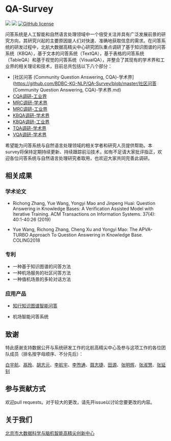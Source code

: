 # QA-Survey

![](https://img.shields.io/github/last-commit/BDBC-KG-NLP/QA-Survey?color=blue) ![](https://img.shields.io/badge/PRs-Welcome-brightgreen) [![GitHub license](https://img.shields.io/github/license/BDBC-KG-NLP/QA-Survey?color=red)](https://github.com/BDBC-KG-NLP/QA-Survey/blob/master/LICENSE)

问答系统是人工智能和自然语言处理领域中一个倍受关注并具有广泛发展前景的研究方向，其研究兴起的主要原因是人们对快速、准确地获取信息的需求。在问答系统的研发过程中，北航大数据高精尖中心研究团队重点调研了基于知识图谱的问答系统（KBQA），基于文本的问答系统（TextQA），基于表格的问答系统（TableQA）和基于视觉的问答系统（VisualQA），并整合了其现有的学术界和工业界的相关理论和技术，目前总共包括以下八个部分：

- [社区问答 (Community Question Answering, CQA)-学术界](https://github.com/BDBC-KG-NLP/QA-Survey/blob/master/社区问答 (Community Question Answering, CQA)-学术界.md)
- [CQA调研-工业界](https://github.com/BDBC-KG-NLP/QA-Survey/blob/master/CQA%E8%B0%83%E7%A0%94-%E5%B7%A5%E4%B8%9A%E7%95%8C.md)
- [MRC调研-学术界](https://github.com/BDBC-KG-NLP/QA-Survey/blob/master/MRC%E8%B0%83%E7%A0%94-%E5%AD%A6%E6%9C%AF%E7%95%8C.md)
- [MRC调研-工业界](https://github.com/BDBC-KG-NLP/QA-Survey/blob/master/MRC%E8%B0%83%E7%A0%94-%E5%B7%A5%E4%B8%9A%E7%95%8C.md)
- [KBQA调研-学术界](https://github.com/BDBC-KG-NLP/QA-Survey/blob/master/KBQA%E8%B0%83%E7%A0%94-%E5%AD%A6%E6%9C%AF%E7%95%8C.md)
- [KBQA调研-工业界](https://github.com/BDBC-KG-NLP/QA-Survey/blob/master/KBQA%E8%B0%83%E7%A0%94-%E5%B7%A5%E4%B8%9A%E7%95%8C.md)
- [TQA调研-学术界](https://github.com/BDBC-KG-NLP/QA-Survey/blob/master/TQA%E8%B0%83%E7%A0%94-%E5%AD%A6%E6%9C%AF%E7%95%8C.md)
- [VQA调研-学术界](https://github.com/BDBC-KG-NLP/QA-Survey/blob/master/VQA%E8%B0%83%E7%A0%94-%E5%AD%A6%E6%9C%AF%E7%95%8C.md)

希望能为问答系统与自然语言处理领域的相关学者和研究人员提供帮助。本survey将保持定期持续更新、持续跟踪前沿技术，如有不足请大家批评指正，欢迎各位问答系统与自然语言处理研究者取用，也欢迎大家共同完善此调研。

## 相关成果

### 学术论文

- Richong Zhang, Yue Wang, Yongyi Mao and Jinpeng Huai: Question Answering in Knowledge Bases: A Verification Assisted Model with Iterative Training. ACM Transactions on Information Systems. 37(4): 40:1-40:26 (2019)

- Yue Wang, Richong Zhang, Cheng Xu and Yongyi Mao: The APVA-TURBO Approach To Question Answering in Knowledge Base. COLING2018

###  专利

- 一种基于知识图谱的问答方法
- 一种机场服务的社区问答方法
- 一种值机场景的多轮对话方法

### 应用产品

- [知行知识图谱智能问答](https://www.actkg.com/search/)

- 机场智能问答系统

## 致谢
特此感谢支持数据公开与系统研发工作的北航高精尖中心及参与这项工作的各位团队成员（排名按字母顺序、不分先后）：

[白宇航](https://github.com/lemonadeseason)、[鬲玲](https://github.com/geling114)、[胡志元](https://github.com/zhiyuanhubj)、[李航宇](https://github.com/lhy9816)、[李喣通](https://github.com/Leext)、[聂志捷](https://github.com/Arthurizijar)、[田源](https://github.com/xzwj)、[张明辉](https://github.com/bigapple716)、[张淑慧](https://github.com/Hillary060)、[张延钊](https://github.com/zyznull)

## 参与贡献方式
欢迎pull requests。对于较大的更改，请先开issue以讨论您要更改的内容。

## 关于我们
[北京市大数据科学与脑机智能高精尖创新中心](http://bdbc.buaa.edu.cn/?lang=zh)
